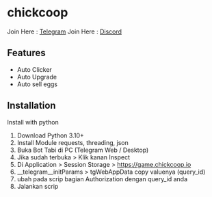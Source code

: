 # chickcoop

Join Here : [Telegram](https://t.me/apsstudiotech)
Join Here : [Discord](https://discord.gg/N9caefVJ7F)

## Features
- Auto Clicker
- Auto Upgrade
- Auto sell eggs

## Installation
Install with python
1. Download Python 3.10+
2. Install Module requests, threading, json
3. Buka Bot Tabi di PC (Telegram Web / Desktop)
4. Jika sudah terbuka > Klik kanan Inspect
5. Di Application > Session Storage > https://game.chickcoop.io
6. __telegram__initParams > tgWebAppData copy valuenya (query_id)
7. ubah pada scrip bagian Authorization dengan query_id anda
8. Jalankan scrip
